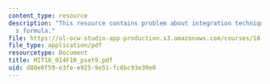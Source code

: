 ```yaml
---
content_type: resource
description: "This resource contains problem about integration techniques/taylor\u2019\
  s formula."
file: https://ol-ocw-studio-app-production.s3.amazonaws.com/courses/18-014-calculus-with-theory-fall-2010/d80e0f59e3fee9259e51fc6bc93e39e0_MIT18_014F10_pset9.pdf
file_type: application/pdf
resourcetype: Document
title: MIT18_014F10_pset9.pdf
uid: d80e0f59-e3fe-e925-9e51-fc6bc93e39e0
---
```

